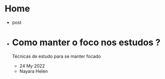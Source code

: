 # Home

- post

- <Link href='/'>
    <a className={styles.post}>
      <h1>Como manter o foco nos estudos ?</h1>
      <p> Técnicas de estudo para se manter focado</p>
      <ul>
        <li>
          <FiCalendar />
          24 My 2022
        </li>
        <li>
          <FiUser />
          Nayara Helen
        </li>
      </ul>
    </a>
</Link>
